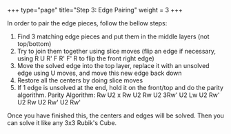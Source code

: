+++
type="page"
title="Step 3: Edge Pairing"
weight = 3
+++

In order to pair the edge pieces, follow the bellow steps:

1. Find 3 matching edge pieces and put them in the middle layers (not top/bottom)
2. Try to join them together using slice moves (flip an edge if necessary, using R U R' F R' F' R to flip the front right edge)
3. Move the solved edge into the top layer, replace it with an unsolved edge using U moves, and move this new edge back down
4. Restore all the centers by doing slice moves
5. If 1 edge is unsolved at the end, hold it on the front/top and do the parity algorithm. Parity Algorithm: Rw U2 x Rw U2 Rw U2 3Rw' U2 Lw U2 Rw' U2 Rw U2 Rw' U2 Rw'

Once you have finished this, the centers and edges will be solved. Then you can solve it like any 3x3 Rubik's Cube.